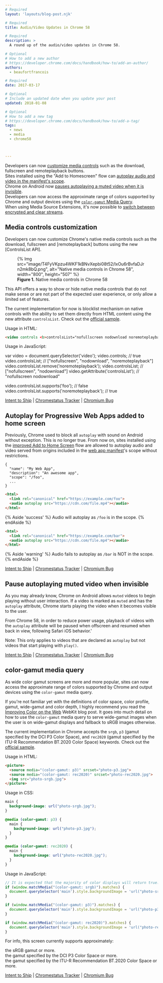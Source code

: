 ```yaml
---
# Required
layout: 'layouts/blog-post.njk'

# Required
title: Audio/Video Updates in Chrome 58

# Required
description: >
  A round up of the audio/video updates in Chrome 58.

# Optional
# How to add a new author
# https://developer.chrome.com/docs/handbook/how-to/add-an-author/
authors:
  - beaufortfrancois

# Required
date: 2017-03-17

# Optional
# Include an updated date when you update your post
updated: 2018-01-08

# Optional
# How to add a new tag
# https://developer.chrome.com/docs/handbook/how-to/add-a-tag/
tags:
  - news
  - media
  - chrome58



---
```



- Developers can now [customize media controls](#controlslist) such as the
  download, fullscreen and remoteplayback buttons.
- Sites installed using the "Add to Homescreen" flow can [autoplay audio
  and video in the manifest's scope](#autoplay).
- Chrome on Android now [pauses autoplaying a muted video when it is invisible](#offscreen).
- Developers can now access the approximate range of colors supported by Chrome and
  output devices using the [`color-gamut` Media Query](#colorgamut).
- When using Media Source Extensions, it's now possible to
  [switch between encrypted and clear streams].

## Media controls customization

Developers can now customize Chrome's native media controls such as the
download, fullscreen and [remoteplayback] buttons using the new [ControlsList API].

<div class="float-right">
<figure>
{% Img src="image/T4FyVKpzu4WKF1kBNvXepbi08t52/lxOu6rBvfaDJrn2mk8bQ.png", alt="Native media controls in Chrome 58", width="800", height="507" %}
  <figcaption>
    <b>Figure 1.</b>
    Native media controls in Chrome 58
  </figcaption>
</figure>
</div>

This API offers a way to show or hide native media controls that do not make
sense or are not part of the expected user experience, or only allow a
limited set of features.

The current implementation for now is blocklist mechanism on native controls
with the ability to set them directly from HTML content using the new
attribute `controlsList`. Check out the [official
sample](https://googlechrome.github.io/samples/media/controlslist.html).

Usage in HTML:

```html
<video controls <b>controlsList="nofullscreen nodownload noremoteplayback"</b>></video>
```

Usage in JavaScript:

var video = document.querySelector('video');
video.controls; // true
video.controlsList; // ["nofullscreen", "nodownload", "noremoteplayback"]
video.controlsList.remove('noremoteplayback');
video.controlsList; // ["nofullscreen", "nodownload"]
video.getAttribute('controlsList'); // "nofullscreen nodownload"

video.controlsList.supports('foo'); // false
video.controlsList.supports('noremoteplayback'); // true

[Intent to Ship](https://groups.google.com/a/chromium.org/forum/#!topic/blink-dev/tFuQd3AcsIQ/discussion) &#124;
[Chromestatus Tracker](https://www.chromestatus.com/feature/5737006365671424) &#124;
[Chromium Bug](https://bugs.chromium.org/p/chromium/issues/detail?id=685018)

## Autoplay for Progressive Web Apps added to home screen

Previously, Chrome used to block all `autoplay` with sound on Android without
exception. This is no longer true. From now on, sites installed using the
[improved Add to Home Screen] flow are allowed to autoplay audio and video
served from origins included in the [web app manifest]'s scope without
restrictions.

```json/3
{
  "name": "My Web App",
  "description": "An awesome app",
  "scope": "/foo",
  ...
}
```
```html
<html>
  <link rel="canonical" href="https://example.com/foo">
  <audio autoplay src="https://cdn.com/file.mp4"></audio>
</html>
```

{% Aside 'success' %}
  Audio will autoplay as <code>/foo</code> is in the scope.
{% endAside %}

```html
<html>
  <link rel="canonical" href="https://example.com/bar">
  <audio autoplay src="https://cdn.com/file.mp4"></audio>
</html>

```

{% Aside 'warning' %}
  Audio fails to autoplay as <code>/bar</code> is NOT in the scope.
{% endAside %}


[Intent to Ship](https://groups.google.com/a/chromium.org/d/topic/blink-dev/DW7_yxL_HjE/discussion) &#124;
[Chromestatus Tracker](https://www.chromestatus.com/feature/5715456904134656) &#124;
[Chromium Bug](https://bugs.chromium.org/p/chromium/issues/detail?id=676312)

## Pause autoplaying muted video when invisible

As you may already know, Chrome on Android allows `muted` videos to begin playing
without user interaction. If a video is marked as `muted` and has the
`autoplay` attribute, Chrome starts playing the video when it becomes visible
to the user.

From Chrome 58, in order to reduce power usage, playback of videos with
the `autoplay` attribute will be paused when offscreen and resumed when back in
view, following Safari iOS behavior.'

Note: This only applies to videos that are declared as `autoplay` but not videos
that start playing with `play()`.

[Intent to Ship](https://groups.google.com/a/chromium.org/d/topic/blink-dev/UtFM-kndhaI/discussion) &#124;
[Chromestatus Tracker](https://www.chromestatus.com/feature/5651339115757568) &#124;
[Chromium Bug](https://bugs.chromium.org/p/chromium/issues/detail?id=690468)

## color-gamut media query

As wide color gamut screens are more and more popular, sites can now access the
approximate range of colors supported by Chrome and output devices using the
`color-gamut` media query.

If you're not familiar yet with the definitions of color space, color profile,
gamut, wide-gamut and color depth, I highly recommend you read the
[Improving Color on the Web] WebKit blog post. It goes into much detail on how
to use the `color-gamut` media query to serve wide-gamut images when the user
is on wide-gamut displays and fallback to sRGB images otherwise.

The current implementation in Chrome accepts the `srgb`, `p3` (gamut specified
by the DCI P3 Color Space), and `rec2020` (gamut specified by the ITU-R
Recommendation BT.2020 Color Space) keywords. Check out the [official
sample](https://googlechrome.github.io/samples/media/color-gamut-media-query.html).

Usage in HTML:

```html
<picture>
  <source media="(color-gamut: p3)" srcset="photo-p3.jpg">
  <source media="(color-gamut: rec2020)" srcset="photo-rec2020.jpg">
  <img src="photo-srgb.jpg">
</picture>
```

Usage in CSS:
```css
main {
  background-image: url("photo-srgb.jpg");
}

@media (color-gamut: p3) {
  main {
    background-image: url("photo-p3.jpg");
  }
}

@media (color-gamut: rec2020) {
  main {
    background-image: url("photo-rec2020.jpg");
  }
}
```

Usage in JavaScript:
```js
// It is expected that the majority of color displays will return true.
if (window.matchMedia("(color-gamut: srgb)").matches) {
  document.querySelector('main').style.backgroundImage = 'url("photo-srgb.jpg")';
}

if (window.matchMedia("(color-gamut: p3)").matches) {
  document.querySelector('main').style.backgroundImage = 'url("photo-p3.jpg")';
}

if (window.matchMedia("(color-gamut: rec2020)").matches) {
  document.querySelector('main').style.backgroundImage = 'url("photo-rec2020.jpg")';
}
```

<p>For info, this screen currently supports approximately:</p>

<style>
ul {
  padding: 0;
}
li {
  list-style-type: none
}
</style>
<ul>
  <li>
    <span id="srgb"></span>
    the sRGB gamut or more.
  </li>
  <li>
    <span id="p3"></span>
    the gamut specified by the DCI P3 Color Space or more.
  </li>
  <li>
    <span id="rec2020"></span>
    the gamut specified by the ITU-R Recommendation BT.2020 Color Space or more.
  </li>
</ul>

<script>
  document.querySelector('#srgb').innerHTML =
      (window.matchMedia("(color-gamut: srgb)").matches) ? '&#x2714;' : '&#x274C;';
  document.querySelector('#p3').innerHTML =
      (window.matchMedia("(color-gamut: p3)").matches) ? '&#x2714;' : '&#x274C;';
  document.querySelector('#rec2020').innerHTML =
      (window.matchMedia("(color-gamut: rec2020)").matches) ? '&#x2714;' : '&#x274C;';
</script>

[Intent to Ship](https://groups.google.com/a/chromium.org/forum/#!msg/blink-dev/36CcloDrB3E/1wMSNMl9BQAJ) &#124;
[Chromestatus Tracker](https://www.chromestatus.com/feature/5354410980933632) &#124;
[Chromium Bug](https://bugs.chromium.org/p/chromium/issues/detail?id=685456)

[remote playback]: https://w3c.github.io/remote-playback/
[controls list api]: https://github.com/WICG/controls-list/blob/gh-pages/explainer.md
[improved add to home screen]: https://blog.chromium.org/2017/02/integrating-progressive-web-apps-deeply.html
[web app manifest]: /web/fundamentals/web-app-manifest
[improving color on the web]: https://webkit.org/blog/6682/improving-color-on-the-web/
[switch between encrypted and clear streams]: https://developers.google.com/web/updates/2017/03/mixing-streams
